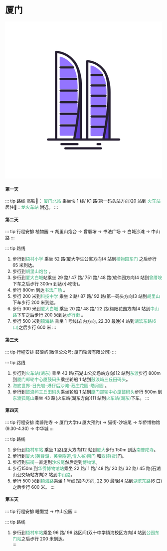 # 厦门

<img  src="/xiamen.svg" alt="drawing" class="index-img"  />

#### 第一天 

::: tip 路线
高铁:bullettrain_front:：  <font color="#3eaf7c">厦门北站</font> 乘坐快 1 线/ K1 路(第一码头站方向)20 站到 <font color="#3eaf7c">火车站 </font> 
居住:convenience_store:：<font color="#3eaf7c">龙火车站 </font>附近。
:::

#### 第二天

::: tip 行程安排
植物园 → 胡里山炮台 → 曾厝垵 → 书法广场 → 白城沙滩 → 中山路
:::

::: tip 路线
1. 步行到<font color="#3eaf7c">梧村小学 </font> 乘坐 52 路(厦大学生公寓方向)4 站到<font color="#3eaf7c">植物园东门 </font>之后步行 65 米到达。  
2. 步行到<font color="#3eaf7c">胡里山炮台 </font>。  
3. 步行到<font color="#3eaf7c">厦大白城</font>站乘坐 29 路/ 47 路/ 751 路/ 48 路(软件园方向)4 站到<font color="#3eaf7c">曾厝垵</font>下车之后步行 300m 到达(小吃街)。
4. 步行 800m 到达<font color="#3eaf7c">书法广场 </font>。
5. 步行 200 米到<font color="#3eaf7c">科技中学 </font>乘坐 2 路/ 87 路/ 92 路(第一码头方向)3 站到<font color="#3eaf7c">胡里山 </font>下车步行 200 米到达。
6. 步行 300 米到<font color="#3eaf7c">厦大白城 </font>乘坐 20 路/ 48 路/ 22 路(梅阳花园方向)4 站到<font color="#3eaf7c">中山路</font>下车之后步行 200 米到达<font color="#3eaf7c">步行街 </font>。
7. 步行 500 米到<font color="#3eaf7c">镇海路 </font>乘坐 1 号线(岩内方向, 22.30 最晚)4 站到<font color="#3eaf7c">湖滨东路(6 口)</font>之后步行 600 米
:::

#### 第三天

::: tip 行程安排
鼓浪屿(微信公众号: 厦门轮渡有限公司)
:::

::: tip 路线
1. 步行到<font color="#3eaf7c">火车站(湖东)</font> 乘坐 43 路(石湖山公交场站方向)12 站到<font color="#3eaf7c">东渡</font>步行 800m 到<font color="#3eaf7c">厦门邮轮中心厦鼓码头</font>乘坐轮船 1 站到<font color="#3eaf7c">鼓浪屿三丘田码头</font>。  
2. <font color="#3eaf7c">海底世界-日光岩-港仔后沙滩-菽庄花园-皓月园 </font>。  
3. 步行到<font color="#3eaf7c">鼓浪屿三丘田码头</font>乘坐轮船 1 站到<font color="#3eaf7c">厦门邮轮中心厦鼓码头</font>步行 500m 到<font color="#3eaf7c">东渡狐尾山</font>乘坐 43 路(火车站(湖东方向))11 站到<font color="#3eaf7c">火车站(湖东)</font>下车。
:::

#### 第四天

::: tip 行程安排
南普陀寺 → 厦门大学(u 厦大预约) → 猫街-沙坡尾 → 华侨博物馆(9.30-4.30) → 中华城
:::

::: tip 路线
1. 步行到<font color="#3eaf7c">梧村车站</font> 乘坐 1 路(厦大方向)12 站到<font color="#3eaf7c">厦大</font>步行 150m 到达<font color="#3eaf7c">南普陀寺</font>。  
2. 步行到<font color="#3eaf7c">厦大(芙蓉湖，芙蓉隧道,情人谷)南门 </font>和<font color="#3eaf7c">西(群贤)</font>门。  
3. 步行到<font color="#3eaf7c">猫街</font>一直走到<font color="#3eaf7c">沙坡尾</font>然后走到<font color="#3eaf7c">博物馆</font>。
4. 步行150m 到<font color="#3eaf7c">华侨博物馆站</font>乘坐 22 路/ 1 路/ 48 路/ 20 路/ 32 路/ 45 路(石湖山公交场站方向)2 站到<font color="#3eaf7c">中山路</font>。
5. 步行 500 米到<font color="#3eaf7c">镇海路</font>乘坐 1 号线(岩内方向, 22.30 最晚)4 站到<font color="#3eaf7c">湖滨东路</font>(6 口)之后步行 600 米。
:::

#### 第五天

::: tip 行程安排
睡懒觉 → 中山公园
:::

::: tip 路线
1. 步行到<font color="#3eaf7c">梧村车站</font>乘坐 96 路/ 96 路区间(双十中学镇海校区方向)4 站到<font color="#3eaf7c">公园东门站</font>之后步行 200 米到达。  
:::
